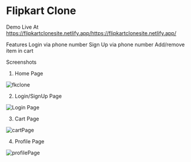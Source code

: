 # Flipkart Clone
Demo Live At https://flipkartclonesite.netlify.app/https://flipkartclonesite.netlify.app/

Features
Login via phone number
Sign Up via phone number
Add/remove item in cart

Screenshots

1. Home Page

![fkclone](https://github.com/ansarianas23/flipkartclone/assets/111463267/93a14fc9-0e12-4990-bba7-3f13cb8ec126)

2. Login/SignUp Page

![Login Page](https://github.com/ansarianas23/flipkartclone/assets/111463267/1ecfaf06-ce74-46a9-88f4-8b39d65cdd4c)

3. Cart Page

![cartPage](https://github.com/ansarianas23/flipkartclone/assets/111463267/379383c0-affc-45a2-862d-aee720aa9f71)

4. Profile Page

![profilePage](https://github.com/ansarianas23/flipkartclone/assets/111463267/414e2811-322b-43a2-9f0e-1bb9e2692900)
